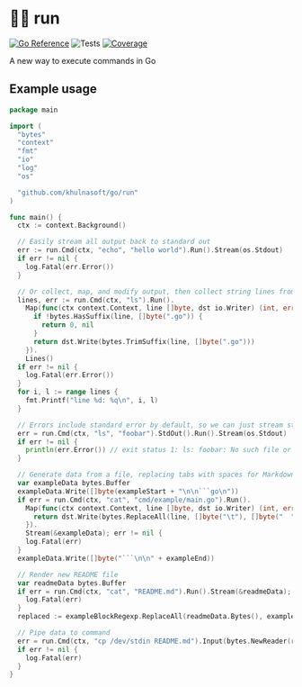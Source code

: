 # 🏃‍♂️ run

[![Go Reference](https://pkg.go.dev/badge/github.com/khulnasoft/go/run.svg)](https://pkg.go.dev/github.com/khulnasoft/go/run) ![Tests](https://github.com/khulnasoft/go/run/actions/workflows/pipeline.yml/badge.svg?branch=main) [![Coverage](https://codecov.io/gh/khulnasoft/go/run/branch/main/graph/badge.svg?token=6ELDASP2U4)](https://codecov.io/gh/khulnasoft/go/run)

A new way to execute commands in Go

## Example usage

<!-- START EXAMPLE -->

```go
package main

import (
  "bytes"
  "context"
  "fmt"
  "io"
  "log"
  "os"

  "github.com/khulnasoft/go/run"
)

func main() {
  ctx := context.Background()

  // Easily stream all output back to standard out
  err := run.Cmd(ctx, "echo", "hello world").Run().Stream(os.Stdout)
  if err != nil {
    log.Fatal(err.Error())
  }

  // Or collect, map, and modify output, then collect string lines from it
  lines, err := run.Cmd(ctx, "ls").Run().
    Map(func(ctx context.Context, line []byte, dst io.Writer) (int, error) {
      if !bytes.HasSuffix(line, []byte(".go")) {
        return 0, nil
      }
      return dst.Write(bytes.TrimSuffix(line, []byte(".go")))
    }).
    Lines()
  if err != nil {
    log.Fatal(err.Error())
  }
  for i, l := range lines {
    fmt.Printf("line %d: %q\n", i, l)
  }

  // Errors include standard error by default, so we can just stream stdout.
  err = run.Cmd(ctx, "ls", "foobar").StdOut().Run().Stream(os.Stdout)
  if err != nil {
    println(err.Error()) // exit status 1: ls: foobar: No such file or directory
  }

  // Generate data from a file, replacing tabs with spaces for Markdown purposes
  var exampleData bytes.Buffer
  exampleData.Write([]byte(exampleStart + "\n\n```go\n"))
  if err = run.Cmd(ctx, "cat", "cmd/example/main.go").Run().
    Map(func(ctx context.Context, line []byte, dst io.Writer) (int, error) {
      return dst.Write(bytes.ReplaceAll(line, []byte("\t"), []byte("  ")))
    }).
    Stream(&exampleData); err != nil {
    log.Fatal(err)
  }
  exampleData.Write([]byte("```\n\n" + exampleEnd))

  // Render new README file
  var readmeData bytes.Buffer
  if err = run.Cmd(ctx, "cat", "README.md").Run().Stream(&readmeData); err != nil {
    log.Fatal(err)
  }
  replaced := exampleBlockRegexp.ReplaceAll(readmeData.Bytes(), exampleData.Bytes())

  // Pipe data to command
  err = run.Cmd(ctx, "cp /dev/stdin README.md").Input(bytes.NewReader(replaced)).Run().Wait()
  if err != nil {
    log.Fatal(err)
  }
}
```

<!-- END EXAMPLE -->
